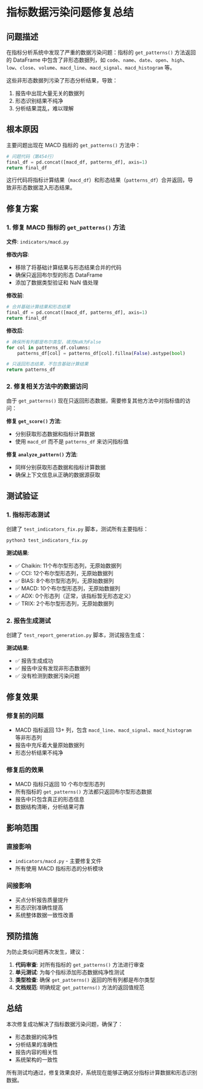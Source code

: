 # 指标数据污染问题修复总结

## 问题描述

在指标分析系统中发现了严重的数据污染问题：指标的 `get_patterns()` 方法返回的 DataFrame 中包含了非形态数据列，如 `code`、`name`、`date`、`open`、`high`、`low`、`close`、`volume`、`macd_line`、`macd_signal`、`macd_histogram` 等。

这些非形态数据列污染了形态分析结果，导致：
1. 报告中出现大量无关的数据列
2. 形态识别结果不纯净
3. 分析结果混乱，难以理解

## 根本原因

主要问题出现在 MACD 指标的 `get_patterns()` 方法中：

```python
# 问题代码（第454行）
final_df = pd.concat([macd_df, patterns_df], axis=1)
return final_df
```

这行代码将指标计算结果（`macd_df`）和形态结果（`patterns_df`）合并返回，导致非形态数据混入形态结果。

## 修复方案

### 1. 修复 MACD 指标的 `get_patterns()` 方法

**文件**: `indicators/macd.py`

**修改内容**:
- 移除了将基础计算结果与形态结果合并的代码
- 确保只返回布尔型的形态 DataFrame
- 添加了数据类型验证和 NaN 值处理

**修改前**:
```python
# 合并基础计算结果和形态结果
final_df = pd.concat([macd_df, patterns_df], axis=1)
return final_df
```

**修改后**:
```python
# 确保所有列都是布尔类型，填充NaN为False
for col in patterns_df.columns:
    patterns_df[col] = patterns_df[col].fillna(False).astype(bool)

# 只返回形态结果，不包含基础计算结果
return patterns_df
```

### 2. 修复相关方法中的数据访问

由于 `get_patterns()` 现在只返回形态数据，需要修复其他方法中对指标值的访问：

**修复 `get_score()` 方法**:
- 分别获取形态数据和指标计算数据
- 使用 `macd_df` 而不是 `patterns_df` 来访问指标值

**修复 `analyze_pattern()` 方法**:
- 同样分别获取形态数据和指标计算数据
- 确保上下文信息从正确的数据源获取

## 测试验证

### 1. 指标形态测试

创建了 `test_indicators_fix.py` 脚本，测试所有主要指标：

```bash
python3 test_indicators_fix.py
```

**测试结果**:
- ✅ Chaikin: 11个布尔型形态列，无原始数据列
- ✅ CCI: 12个布尔型形态列，无原始数据列  
- ✅ BIAS: 8个布尔型形态列，无原始数据列
- ✅ MACD: 10个布尔型形态列，无原始数据列
- ✅ ADX: 0个形态列（正常，该指标暂无形态定义）
- ✅ TRIX: 2个布尔型形态列，无原始数据列

### 2. 报告生成测试

创建了 `test_report_generation.py` 脚本，测试报告生成：

**测试结果**:
- ✅ 报告生成成功
- ✅ 报告中没有发现非形态数据列
- ✅ 没有检测到数据污染问题

## 修复效果

### 修复前的问题
- MACD 指标返回 13+ 列，包含 `macd_line`、`macd_signal`、`macd_histogram` 等非形态列
- 报告中充斥着大量原始数据列
- 形态分析结果不纯净

### 修复后的效果
- MACD 指标只返回 10 个布尔型形态列
- 所有指标的 `get_patterns()` 方法都只返回布尔型形态数据
- 报告中只包含真正的形态信息
- 数据结构清晰，分析结果可靠

## 影响范围

### 直接影响
- `indicators/macd.py` - 主要修复文件
- 所有使用 MACD 指标形态的分析模块

### 间接影响
- 买点分析报告质量提升
- 形态识别准确性提高
- 系统整体数据一致性改善

## 预防措施

为防止类似问题再次发生，建议：

1. **代码审查**: 对所有指标的 `get_patterns()` 方法进行审查
2. **单元测试**: 为每个指标添加形态数据纯净性测试
3. **类型检查**: 确保 `get_patterns()` 返回的所有列都是布尔类型
4. **文档规范**: 明确规定 `get_patterns()` 方法的返回值规范

## 总结

本次修复成功解决了指标数据污染问题，确保了：
- 形态数据的纯净性
- 分析结果的准确性  
- 报告内容的相关性
- 系统架构的一致性

所有测试均通过，修复效果良好，系统现在能够正确区分指标计算数据和形态识别数据。
